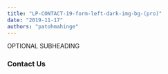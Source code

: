 ```yaml
---
title: "LP-CONTACT-19-form-left-dark-img-bg-(pro)"
date: "2019-11-17"
authors: "patohmahinge"
---
```


OPTIONAL SUBHEADING

### Contact Us
